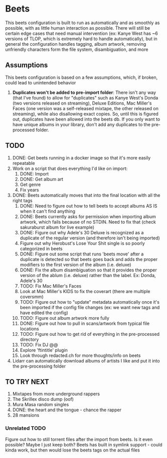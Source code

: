 # Beets

This beets configuration is built to run as automatically and as smoothly as possible, with as little human interaction as possible. There will still be certain edge cases that need manual intervention (ex: Kanye West has ~6 versions of TLOP, which is extremely hard to handle automatically), but in general the configuration handles tagging, album artwork, removing unfriendly characters form the file system, disambiguation, and more

## Assumptions

This beets configuration is based on a few assumptions, which, if broken, could lead to unintended behavior

1. **Duplicates won't be added to pre-import folder**: There isn't any way (that I've found) to allow for "duplicates" such as Kanye West's Donda (two versions released on streaming), Deluxe Editions, Mac Miller's Faces (one version was a self-released mixtape, the other released on streaming), while also disallowing exact copies. So, until this is figured out, duplicates have been allowed into the beets db. If you only want to have unique albums in your library, don't add any duplicates to the pre-processed folder.

## TODO

1. DONE: Get beets running in a docker image so that it's more easily repeatable
2. Work on a script that does everything I'd like on import:
   1. DONE: Import
   2. DONE: Get album art
   3. Get genre
   4. Fix years
3. DONE: Beets automatically moves that into the final location with all the right tags
   1. DONE: Need to figure out how to tell beets to accept albums AS IS when it can't find anything
   2. DONE: Beets currently asks for permission when importing album artwork, which fails because of no STDIN. Need to fix that (check sakuraburst album for live example)
   3. DONE: Figure out why Adele's 30 Deluxe is recognized as a duplicate of the regular version (and therefore isn't being imported)
   4. Figure out why Herobust's Lose Your Shit single is so poorly categorized in beets
   5. DONE: Figure out some script that runs 'beets move' after a duplicate is detected so that beets goes back and adds the proper modifiers to the first version of the album (i.e. deluxe)
   6. DONE: Fix the album disambiguation so that it provides the proper version of the ablum (i.e. deluxe) rather than the label. Ex: Donda, Adele's 30
   7. TODO: Fix Mac Miller's Faces
   8. Look at Mac Miller's KIDS to fix the coverart (there are multiple coversmm)
   9. TODO: Figure out how to "update" metadata automatically once it's been imported if the config file changes (ex: we want new tags and have edited the config)
   10. TODO: Figure out album artwork more fully
   11. DONE: Figure out how to pull in scans/artwork from typical file locations
   12. TODO: Figure out how to get rid of everything in the pre-processed directory
   13. TODO: Fix DJ @@
   14. Explore 'ftintitle' plugin
   15. Look through redacted.ch for more thoughts/info on beets
4. Lidarr can automatically download albums of artists I like and put it into the pre-processing folder

## TO TRY NEXT

1. Mixtapes from more underground rappers
2. The Skrillex disco dump (oof)
3. Mura Masa random singles
4. DONE: the heart and the tongue - chance the rapper
5. 28 mansions

### Unrelated TODO

Figure out how to still torrent files after the import from beets. Is it even possible? Maybe I just keep both? Beets has built in symlink support - could kinda work, but then would lose the beets tags on the actual files
